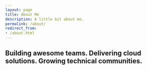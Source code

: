 ```yaml
---
layout: page
title: About Me
description: A little bit about me.
permalink: /about/
redirect_from:
- /about.html
---
```


<div class="apis-masthead">
  <div class="container">
    <h2>Building awesome teams. Delivering cloud solutions. Growing technical communities.</h2>
    <!--
    <p class="lead">
      Azure App Dev TSP @ Microsoft</p>

    <p class="lead"><a href="/speaking/" class="btn btn-az btn-outline">Check out my presentations &raquo;</a></p>
    -->
  </div>
</div>

<div class="featurette">
  <div class="featurette-title">About Me</div>
  <p class="lead">If I'm not writing code or helping companies deliver software, I'm probably training, presenting or
    mentoring on new technologies, writing better code and the lessons I've learnt to help companies deliver software.
  </p>
  <p class="lead">The topics that really get me going at the moment are: Azure, Angular, Machine Learning / AI /
    Cognitive Services and choosing the right micro-services strategy.</p>
  <p class="lead">I believe communication and agility lead to success: 'fail fast', inspect, adapt, have a lot of fun.
  </p>

</div>

